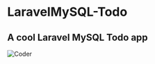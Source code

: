 # LaravelMySQL-Todo
A cool Laravel MySQL Todo app
---
![Coder](https://img.shields.io/badge/Coder-AslaV3-green)
